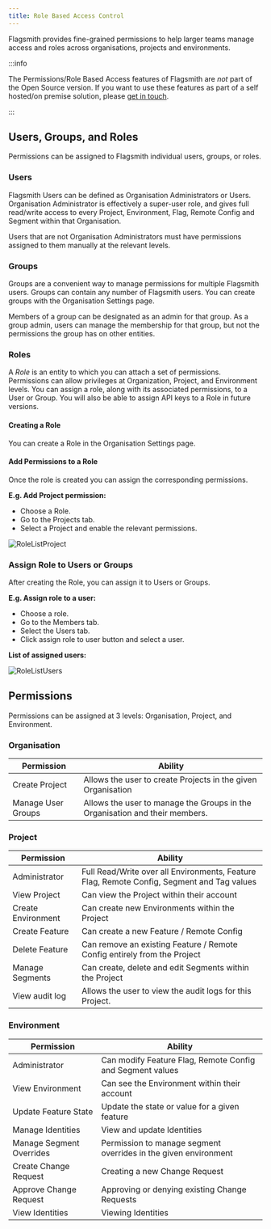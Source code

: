 ```yaml
---
title: Role Based Access Control
---
```


Flagsmith provides fine-grained permissions to help larger teams manage access and roles across organisations, projects
and environments.

:::info

The Permissions/Role Based Access features of Flagsmith are _not_ part of the Open Source version. If you want to use
these features as part of a self hosted/on premise solution, please [get in touch](https://flagsmith.com/contact-us/).

:::

## Users, Groups, and Roles

Permissions can be assigned to Flagsmith individual users, groups, or roles.

### Users

Flagsmith Users can be defined as Organisation Administrators or Users. Organisation Administrator is effectively a
super-user role, and gives full read/write access to every Project, Environment, Flag, Remote Config and Segment within
that Organisation.

Users that are not Organisation Administrators must have permissions assigned to them manually at the relevant levels.

### Groups

Groups are a convenient way to manage permissions for multiple Flagsmith users. Groups can contain any number of
Flagsmith users. You can create groups with the Organisation Settings page.

Members of a group can be designated as an admin for that group. As a group admin, users can manage the membership for
that group, but not the permissions the group has on other entities.

### Roles

A _Role_ is an entity to which you can attach a set of permissions. Permissions can allow privileges at Organization,
Project, and Environment levels. You can assign a role, along with its associated permissions, to a User or Group. You
will also be able to assign API keys to a Role in future versions.

#### Creating a Role

You can create a Role in the Organisation Settings page.

#### Add Permissions to a Role

Once the role is created you can assign the corresponding permissions.

**E.g. Add Project permission:**

- Choose a Role.
- Go to the Projects tab.
- Select a Project and enable the relevant permissions.

![RoleListProject](/img/roles/role-project-permissions.png)

### Assign Role to Users or Groups

After creating the Role, you can assign it to Users or Groups.

**E.g. Assign role to a user:**

- Choose a role.
- Go to the Members tab.
- Select the Users tab.
- Click assign role to user button and select a user.

**List of assigned users:**

![RoleListUsers](/img/roles/role-user-assigned-list.png)

## Permissions

Permissions can be assigned at 3 levels: Organisation, Project, and Environment.

### Organisation

| **Permission**     | **Ability**                                                                 |
| ------------------ | --------------------------------------------------------------------------- |
| Create Project     | Allows the user to create Projects in the given Organisation                |
| Manage User Groups | Allows the user to manage the Groups in the Organisation and their members. |

### Project

| **Permission**     | **Ability**                                                                                |
| ------------------ | ------------------------------------------------------------------------------------------ |
| Administrator      | Full Read/Write over all Environments, Feature Flag, Remote Config, Segment and Tag values |
| View Project       | Can view the Project within their account                                                  |
| Create Environment | Can create new Environments within the Project                                             |
| Create Feature     | Can create a new Feature / Remote Config                                                   |
| Delete Feature     | Can remove an existing Feature / Remote Config entirely from the Project                   |
| Manage Segments    | Can create, delete and edit Segments within the Project                                    |
| View audit log     | Allows the user to view the audit logs for this Project.                                   |

### Environment

| **Permission**           | **Ability**                                                     |
| ------------------------ | --------------------------------------------------------------- |
| Administrator            | Can modify Feature Flag, Remote Config and Segment values       |
| View Environment         | Can see the Environment within their account                    |
| Update Feature State     | Update the state or value for a given feature                   |
| Manage Identities        | View and update Identities                                      |
| Manage Segment Overrides | Permission to manage segment overrides in the given environment |
| Create Change Request    | Creating a new Change Request                                   |
| Approve Change Request   | Approving or denying existing Change Requests                   |
| View Identities          | Viewing Identities                                              |
